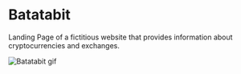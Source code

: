 # Batatabit

Landing Page of a fictitious website that provides information about cryptocurrencies and exchanges.

![Batatabit gif](https://static.platzi.com/media/landing-projects/mobile-first_proyecto.gif)
